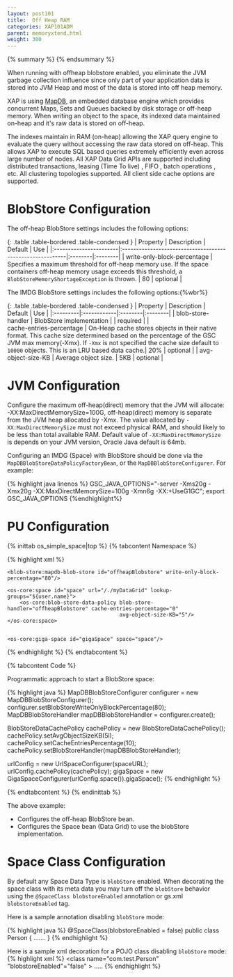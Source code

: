```yaml
---
layout: post101
title:  Off Heap RAM
categories: XAP101ADM
parent: memoryxtend.html
weight: 300
---
```



{% summary %}  {% endsummary %}




When running with offheap blobstore enabled, you eliminate the JVM garbage collection influence since only part of your application data is stored into JVM Heap and most of the data is stored into off heap memory.


XAP is using [MapDB](http://www.mapdb.org/), an embedded database engine which provides concurrent Maps, Sets and Queues backed by disk storage or off-heap memory.
When writing an object to the space, its indexed data maintained on-heap and it's raw data is stored on off-heap.

The indexes maintain in RAM (on-heap) allowing the XAP query engine to evaluate the query without accessing the raw data stored on off-heap. This allows XAP to execute SQL based queries extremely efficiently even across large number of nodes. All XAP Data Grid APIs are supported including distributed transactions, leasing (Time To live) , FIFO , batch operations , etc. All clustering topologies supported. All client side cache options are supported.

# BlobStore Configuration

The off-heap BlobStore settings includes the following options:

{: .table .table-bordered .table-condensed }
| Property               | Description                                               | Default | Use |
|:-----------------------|:----------------------------------------------------------|:--------|:--------|
| <nobr>write-only-block-percentage</nobr> | Specifies a maximum threshold for off-heap memory use. If the space containers off-heap memory usage exceeds this threshold, a `BlobStoreMemoryShortageException` is thrown. | 80 | optional |

The IMDG BlobStore settings includes the following options:{%wbr%}

{: .table .table-bordered .table-condensed }
| Property | Description | Default | Use |
|:---------|:------------|:--------|:--------|
| blob-store-handler | BlobStore implementation |  | required |
| <nobr>cache-entries-percentage</nobr> | On-Heap cache stores objects in their native format. This cache size determined based on the percentage of the GSC JVM max memory(-Xmx). If `-Xmx` is not specified the cache size default to `10000` objects. This is an LRU based data cache.| 20% | optional |
| avg-object-size-KB |  Average object size. | 5KB | optional |


# JVM Configuration
Configure the maximum off-heap(direct) memory that the JVM will allocate: -XX:MaxDirectMemorySize=100G, off-heap(direct) memory is separate from the JVM heap allocated by -Xmx. 
The value allocated by `-XX:MaxDirectMemorySize` must not exceed physical RAM, and should likely to be less than total available RAM.
Default value of `-XX:MaxDirectMemorySize` is depends on your JVM version, Oracle Java default is 64mb.

Configuring an IMDG (Space) with BlobStore should be done via the `MapDBBlobStoreDataPolicyFactoryBean`, or the `MapDBBlobStoreConfigurer`. For example:

{% highlight java linenos %}
GSC_JAVA_OPTIONS="-server -Xms20g -Xmx20g -XX:MaxDirectMemorySize=100g -Xmn6g -XX:+UseG1GC"; export GSC_JAVA_OPTIONS
{%endhighlight%}

# PU Configuration
{% inittab os_simple_space|top %}
{% tabcontent Namespace %}

{% highlight xml %}
<?xml version="1.0" encoding="UTF-8"?>
<beans xmlns="http://www.springframework.org/schema/beans"
       xmlns:xsi="http://www.w3.org/2001/XMLSchema-instance"
       xmlns:os-core="http://www.openspaces.org/schema/core"
       xmlns:blob-store="http://www.openspaces.org/schema/mapdb-blob-store"
       xsi:schemaLocation="http://www.springframework.org/schema/beans http://www.springframework.org/schema/beans/spring-beans-4.1.xsd
       http://www.openspaces.org/schema/core http://www.openspaces.org/schema/{% currentversion %}/core/openspaces-core.xsd
       http://www.openspaces.org/schema/mapdb-blob-store http://www.openspaces.org/schema/{% currentversion %}/mapdb-blob-store/openspaces-mapdb-blobstore.xsd">


    <blob-store:mapdb-blob-store id="offheapBlobstore" write-only-block-percentage="80"/>

    <os-core:space id="space" url="/./myDataGrid" lookup-groups="${user.name}">
        <os-core:blob-store-data-policy blob-store-handler="offheapBlobstore" cache-entries-percentage="0"
                                        avg-object-size-KB="5"/>
    </os-core:space>


    <os-core:giga-space id="gigaSpace" space="space"/>
</beans>
{% endhighlight %}
{% endtabcontent %}

{% tabcontent Code %}

Programmatic approach to start a BlobStore space:

{% highlight java %}
MapDBBlobStoreConfigurer configurer = new MapDBBlobStoreConfigurer();
configurer.setBlobStoreWriteOnlyBlockPercentage(80);
MapDBBlobStoreHandler  mapDBBlobStoreHandler = configurer.create();

BlobStoreDataCachePolicy cachePolicy = new BlobStoreDataCachePolicy();
cachePolicy.setAvgObjectSizeKB(5l);
cachePolicy.setCacheEntriesPercentage(10);
cachePolicy.setBlobStoreHandler(mapDBBlobStoreHandler);

urlConfig = new UrlSpaceConfigurer(spaceURL);
urlConfig.cachePolicy(cachePolicy);
gigaSpace = new GigaSpaceConfigurer(urlConfig.space()).gigaSpace();
{% endhighlight %}

{% endtabcontent %}
{% endinittab %}

The above example:

- Configures the off-heap BlobStore bean.
- Configures the Space bean (Data Grid) to use the blobStore implementation. 


# Space Class Configuration
By default any Space Data Type is `blobStore` enabled. When decorating the space class with its meta data you may turn off the `blobStore` behavior using the `@SpaceClass blobstoreEnabled` annotation or gs.xml `blobstoreEnabled` tag.

Here is a sample annotation disabling `blobStore` mode:

{% highlight java %}
@SpaceClass(blobstoreEnabled = false)
public class Person {
    .......
}
{% endhighlight %}

Here is a sample xml decoration for a POJO class disabling `blobStore` mode:
{% highlight xml %}
<gigaspaces-mapping>
    <class name="com.test.Person" "blobstoreEnabled"="false" >
     .....
     </class>
</gigaspaces-mapping>
{% endhighlight %}




